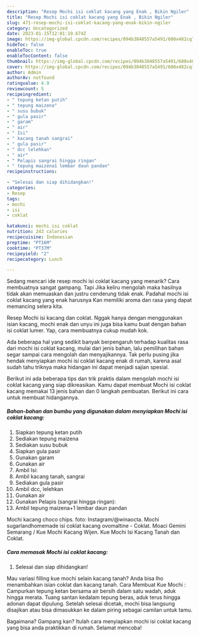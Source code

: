 ```yaml
---
description: "Resep Mochi isi coklat kacang yang Enak , Bikin Ngiler"
title: "Resep Mochi isi coklat kacang yang Enak , Bikin Ngiler"
slug: 471-resep-mochi-isi-coklat-kacang-yang-enak-bikin-ngiler
category: Uncategorized
date: 2023-01-15T12:01:19.674Z
image: https://img-global.cpcdn.com/recipes/094b3848557a5491/680x482cq70/mochi-isi-coklat-kacang-foto-resep-utama.jpg
hideToc: false
enableToc: true
enableTocContent: false
thumbnail: https://img-global.cpcdn.com/recipes/094b3848557a5491/680x482cq70/mochi-isi-coklat-kacang-foto-resep-utama.jpg
cover: https://img-global.cpcdn.com/recipes/094b3848557a5491/680x482cq70/mochi-isi-coklat-kacang-foto-resep-utama.jpg
author: Admin
authorAv: notfound
ratingvalue: 4.9
reviewcount: 5
recipeingredient:
- " tepung ketan putih"
- " tepung maizena"
- " susu bubuk"
- " gula pasir"
- " garam"
- " air"
- " Isi"
- " kacang tanah sangrai"
- " gula pasir"
- " dcc lelehkan"
- " air"
- " Pelapis sangrai hingga ringan"
- " tepung maizena1 lembar daun pandan"
recipeinstructions:

- "Selesai dan siap dihidangkan!"
categories:
- Resep
tags:
- mochi
- isi
- coklat

katakunci: mochi isi coklat 
nutrition: 243 calories
recipecuisine: Indonesian
preptime: "PT16M"
cooktime: "PT37M"
recipeyield: "2"
recipecategory: Lunch

---
```



Sedang mencari ide resep mochi isi coklat kacang yang menarik? Cara membuatnya sangat gampang. Tapi Jika keliru mengolah maka hasilnya tidak akan memuaskan dan justru cenderung tidak enak. Padahal mochi isi coklat kacang yang enak harusnya Kan memiliki aroma dan rasa yang dapat memancing selera kita.


Resep Mochi isi kacang dan coklat. Nggak hanya dengan menggunakan isian kacang, mochi enak dan unyu ini juga bisa kamu buat dengan bahan isi coklat lumer. Yap, cara membuatnya cukup mudah kok.

Ada beberapa hal yang sedikit banyak berpengaruh terhadap kualitas rasa dari mochi isi coklat kacang, mulai dari jenis bahan, lalu pemilihan bahan segar sampai cara mengolah dan menyajikannya. Tak perlu pusing jika hendak menyiapkan mochi isi coklat kacang enak di rumah, karena asal sudah tahu triknya maka hidangan ini dapat menjadi sajian spesial.


Berikut ini ada beberapa tips dan trik praktis dalam mengolah mochi isi coklat kacang yang siap dikreasikan. Kamu dapat membuat Mochi isi coklat kacang memakai 13 jenis bahan dan 0 langkah pembuatan. Berikut ini cara untuk membuat hidangannya.

<!--inarticleads1-->

##### Bahan-bahan dan bumbu yang digunakan dalam menyiapkan Mochi isi coklat kacang:

1. Siapkan  tepung ketan putih
1. Sediakan  tepung maizena
1. Sediakan  susu bubuk
1. Siapkan  gula pasir
1. Gunakan  garam
1. Gunakan  air
1. Ambil  Isi:
1. Ambil  kacang tanah, sangrai
1. Sediakan  gula pasir
1. Ambil  dcc, lelehkan
1. Gunakan  air
1. Gunakan  Pelapis (sangrai hingga ringan):
1. Ambil  tepung maizena+1 lembar daun pandan


Mochi kacang choco chips. foto: Instagram/@winaocta. Mochi sugarlandhomemade isi coklat kacang ovomaltine - Coklat. Moaci Gemini Semarang / Kue Mochi Kacang Wijen. Kue Mochi Isi Kacang Tanah dan Coklat. 

<!--inarticleads2-->

##### Cara memasak Mochi isi coklat kacang:


1. Selesai dan siap dihidangkan!

Mau variasi filling kue mochi selain kacang tanah? Anda bisa lho menambahkan isian coklat dan kacang tanah. Cara Membuat Kue Mochi : Campurkan tepung ketan bersama air bersih dalam satu wadah, aduk hingga merata. Tuang santan kedalam tepung beras, aduk terus hingga adonan dapat dipulung. Setelah selesai dicetak, mochi bisa langsung disajikan atau bisa dimasukkan ke dalam piring sebagai camilan untuk tamu. 

Bagaimana? Gampang kan? Itulah cara menyiapkan mochi isi coklat kacang yang bisa anda praktikkan di rumah. Selamat mencoba!
